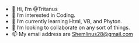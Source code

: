 - 👋 Hi, I’m @Tritanus
- 👀 I’m interested in Coding. 
- 🌱 I’m currently learning Html, VB, and Phyton. 
- 💞️ I’m looking to collaborate on any sort of things. 
- 📫 My email address are Shemlinus28@gmail.com 

<!---
Tritanus were an IT student who accomplished many great things, his a model, an artist and more.
He got a lot of talent which is an asset towards his studies. 
--->
